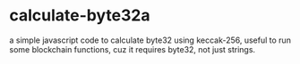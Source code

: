 # calculate-byte32a
a simple javascript code to calculate byte32 using keccak-256, useful to run some blockchain functions, cuz it requires byte32, not just strings.
